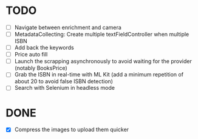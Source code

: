 # TODO

* [ ] Navigate between enrichment and camera
* [ ] MetadataCollecting: Create multiple textFieldController when multiple ISBN
* [ ] Add back the keywords
* [ ] Price auto fill
* [ ] Launch the scrapping asynchronously to avoid waiting for the provider (notably BooksPrice)
* [ ] Grab the ISBN in real-time with ML Kit (add a minimum repetition of about 20 to avoid false ISBN detection)
* [ ] Search with Selenium in headless mode

# DONE

* [x] Compress the images to upload them quicker
